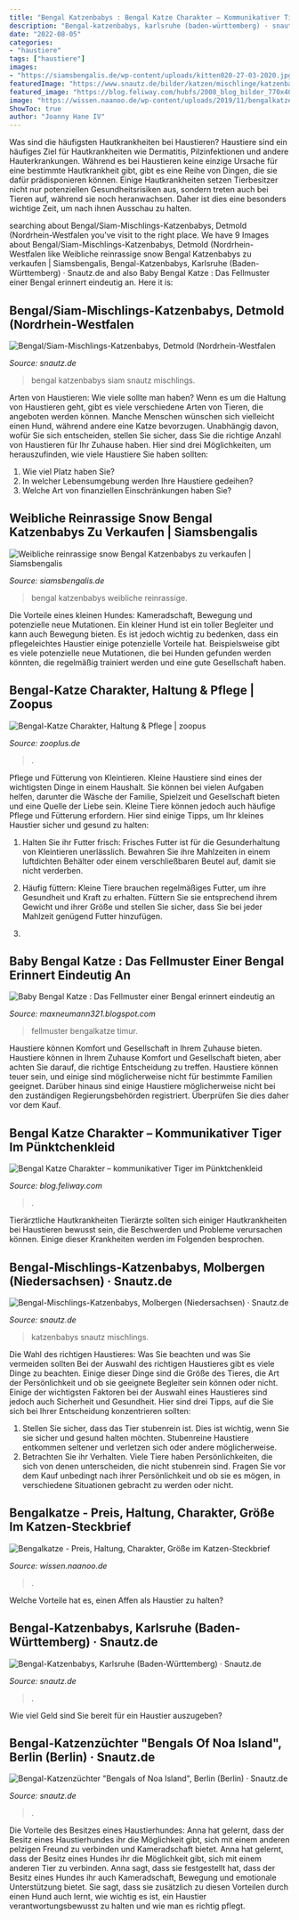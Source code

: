 ```yaml
---
title: "Bengal Katzenbabys : Bengal Katze Charakter – Kommunikativer Tiger Im Pünktchenkleid"
description: "Bengal-katzenbabys, karlsruhe (baden-württemberg) · snautz.de"
date: "2022-08-05"
categories:
- "haustiere"
tags: ["haustiere"]
images:
- "https://siamsbengalis.de/wp-content/uploads/kitten020-27-03-2020.jpg"
featuredImage: "https://www.snautz.de/bilder/katzen/mischlinge/katzenbabys/2104-3-280x280.jpg"
featured_image: "https://blog.feliway.com/hubfs/2008_blog_bilder_770x400_04.jpg#keepProtocol"
image: "https://wissen.naanoo.de/wp-content/uploads/2019/11/bengalkatze-baby-bs-322881469.jpg"
ShowToc: true
author: "Joanny Hane IV"
---
```



Was sind die häufigsten Hautkrankheiten bei Haustieren?
Haustiere sind ein häufiges Ziel für Hautkrankheiten wie Dermatitis, Pilzinfektionen und andere Hauterkrankungen. Während es bei Haustieren keine einzige Ursache für eine bestimmte Hautkrankheit gibt, gibt es eine Reihe von Dingen, die sie dafür prädisponieren können. Einige Hautkrankheiten setzen Tierbesitzer nicht nur potenziellen Gesundheitsrisiken aus, sondern treten auch bei Tieren auf, während sie noch heranwachsen. Daher ist dies eine besonders wichtige Zeit, um nach ihnen Ausschau zu halten.

	

		
searching about Bengal/Siam-Mischlings-Katzenbabys, Detmold (Nordrhein-Westfalen you've visit to the right place. We have 9 Images about Bengal/Siam-Mischlings-Katzenbabys, Detmold (Nordrhein-Westfalen like Weibliche reinrassige snow Bengal Katzenbabys zu verkaufen | Siamsbengalis, Bengal-Katzenbabys, Karlsruhe (Baden-Württemberg) · Snautz.de and also Baby Bengal Katze : Das Fellmuster einer Bengal erinnert eindeutig an. Here it is:
		
    
## Bengal/Siam-Mischlings-Katzenbabys, Detmold (Nordrhein-Westfalen

<img loading=lazy src="https://www.snautz.de/bilder/katzen/mischlinge/katzenbabys/2068-0-280x280.jpg" onerror="this.onerror=null;this.src='https://tse2.mm.bing.net/th?id=OIP.KqCIi_J3pMPmjRSn1afzjQAAAA&amp;pid=15.1';" alt="Bengal/Siam-Mischlings-Katzenbabys, Detmold (Nordrhein-Westfalen">

_Source: snautz.de_

>bengal katzenbabys siam snautz mischlings. 

	

Arten von Haustieren: Wie viele sollte man haben?
Wenn es um die Haltung von Haustieren geht, gibt es viele verschiedene Arten von Tieren, die angeboten werden können. Manche Menschen wünschen sich vielleicht einen Hund, während andere eine Katze bevorzugen. Unabhängig davon, wofür Sie sich entscheiden, stellen Sie sicher, dass Sie die richtige Anzahl von Haustieren für Ihr Zuhause haben. Hier sind drei Möglichkeiten, um herauszufinden, wie viele Haustiere Sie haben sollten:
1. Wie viel Platz haben Sie?
2. In welcher Lebensumgebung werden Ihre Haustiere gedeihen?
3. Welche Art von finanziellen Einschränkungen haben Sie?

    
## Weibliche Reinrassige Snow Bengal Katzenbabys Zu Verkaufen | Siamsbengalis

<img loading=lazy src="https://siamsbengalis.de/wp-content/uploads/kitten020-27-03-2020.jpg" onerror="this.onerror=null;this.src='https://tse1.mm.bing.net/th?id=OIP.BE4QzW9GDkPlq2W6HrWwewHaG2&amp;pid=15.1';" alt="Weibliche reinrassige snow Bengal Katzenbabys zu verkaufen | Siamsbengalis">

_Source: siamsbengalis.de_

>bengal katzenbabys weibliche reinrassige. 

	

Die Vorteile eines kleinen Hundes: Kameradschaft, Bewegung und potenzielle neue Mutationen.
Ein kleiner Hund ist ein toller Begleiter und kann auch Bewegung bieten. Es ist jedoch wichtig zu bedenken, dass ein pflegeleichtes Haustier einige potenzielle Vorteile hat. Beispielsweise gibt es viele potenzielle neue Mutationen, die bei Hunden gefunden werden könnten, die regelmäßig trainiert werden und eine gute Gesellschaft haben.

    
## Bengal-Katze Charakter, Haltung &amp; Pflege | Zoopus

<img loading=lazy src="https://www.zooplus.de/magazin/wp-content/uploads/2017/03/bengal-kitten.jpg" onerror="this.onerror=null;this.src='https://tse4.mm.bing.net/th?id=OIP.wUdPc7NaxvMXYvO9D8m9HQHaE8&amp;pid=15.1';" alt="Bengal-Katze Charakter, Haltung &amp; Pflege | zoopus">

_Source: zooplus.de_

>. 

	

Pflege und Fütterung von Kleintieren.
Kleine Haustiere sind eines der wichtigsten Dinge in einem Haushalt. Sie können bei vielen Aufgaben helfen, darunter die Wäsche der Familie, Spielzeit und Gesellschaft bieten und eine Quelle der Liebe sein. Kleine Tiere können jedoch auch häufige Pflege und Fütterung erfordern. Hier sind einige Tipps, um Ihr kleines Haustier sicher und gesund zu halten:
1. Halten Sie ihr Futter frisch: Frisches Futter ist für die Gesunderhaltung von Kleintieren unerlässlich. Bewahren Sie ihre Mahlzeiten in einem luftdichten Behälter oder einem verschließbaren Beutel auf, damit sie nicht verderben.

2. Häufig füttern: Kleine Tiere brauchen regelmäßiges Futter, um ihre Gesundheit und Kraft zu erhalten. Füttern Sie sie entsprechend ihrem Gewicht und ihrer Größe und stellen Sie sicher, dass Sie bei jeder Mahlzeit genügend Futter hinzufügen.

3.

    
## Baby Bengal Katze : Das Fellmuster Einer Bengal Erinnert Eindeutig An

<img loading=lazy src="https://i.pinimg.com/originals/e0/23/27/e02327a8b57d970f83120bd8c2d03de2.jpg" onerror="this.onerror=null;this.src='https://tse3.mm.bing.net/th?id=OIP.7mO_PTxHD_LIhtvAcjvyvwHaL_&amp;pid=15.1';" alt="Baby Bengal Katze : Das Fellmuster einer Bengal erinnert eindeutig an">

_Source: maxneumann321.blogspot.com_

>fellmuster bengalkatze timur. 

	

Haustiere können Komfort und Gesellschaft in Ihrem Zuhause bieten.
Haustiere können in Ihrem Zuhause Komfort und Gesellschaft bieten, aber achten Sie darauf, die richtige Entscheidung zu treffen. Haustiere können teuer sein, und einige sind möglicherweise nicht für bestimmte Familien geeignet. Darüber hinaus sind einige Haustiere möglicherweise nicht bei den zuständigen Regierungsbehörden registriert. Überprüfen Sie dies daher vor dem Kauf.

    
## Bengal Katze Charakter – Kommunikativer Tiger Im Pünktchenkleid

<img loading=lazy src="https://blog.feliway.com/hubfs/2008_blog_bilder_770x400_04.jpg#keepProtocol" onerror="this.onerror=null;this.src='https://tse2.mm.bing.net/th?id=OIP.7exX3fzyBrlPu7HL3l1o_QHaD2&amp;pid=15.1';" alt="Bengal Katze Charakter – kommunikativer Tiger im Pünktchenkleid">

_Source: blog.feliway.com_

>. 

	

Tierärztliche Hautkrankheiten
Tierärzte sollten sich einiger Hautkrankheiten bei Haustieren bewusst sein, die Beschwerden und Probleme verursachen können. Einige dieser Krankheiten werden im Folgenden besprochen.

    
## Bengal-Mischlings-Katzenbabys, Molbergen (Niedersachsen) · Snautz.de

<img loading=lazy src="https://www.snautz.de/bilder/katzen/mischlinge/katzenbabys/2104-3-280x280.jpg" onerror="this.onerror=null;this.src='https://tse3.mm.bing.net/th?id=OIP.QXFt27QrBvQ8J9pw9VX7owAAAA&amp;pid=15.1';" alt="Bengal-Mischlings-Katzenbabys, Molbergen (Niedersachsen) · Snautz.de">

_Source: snautz.de_

>katzenbabys snautz mischlings. 

	

Die Wahl des richtigen Haustieres: Was Sie beachten und was Sie vermeiden sollten
Bei der Auswahl des richtigen Haustieres gibt es viele Dinge zu beachten. Einige dieser Dinge sind die Größe des Tieres, die Art der Persönlichkeit und ob sie geeignete Begleiter sein können oder nicht. Einige der wichtigsten Faktoren bei der Auswahl eines Haustieres sind jedoch auch Sicherheit und Gesundheit. Hier sind drei Tipps, auf die Sie sich bei Ihrer Entscheidung konzentrieren sollten:
1. Stellen Sie sicher, dass das Tier stubenrein ist. Dies ist wichtig, wenn Sie sie sicher und gesund halten möchten. Stubenreine Haustiere entkommen seltener und verletzen sich oder andere möglicherweise.
2. Betrachten Sie ihr Verhalten. Viele Tiere haben Persönlichkeiten, die sich von denen unterscheiden, die nicht stubenrein sind. Fragen Sie vor dem Kauf unbedingt nach ihrer Persönlichkeit und ob sie es mögen, in verschiedene Situationen gebracht zu werden oder nicht.

    
## Bengalkatze - Preis, Haltung, Charakter, Größe Im Katzen-Steckbrief

<img loading=lazy src="https://wissen.naanoo.de/wp-content/uploads/2019/11/bengalkatze-baby-bs-322881469.jpg" onerror="this.onerror=null;this.src='https://tse4.mm.bing.net/th?id=OIP.y__glpA9TstHR-YXwIIdtwHaE8&amp;pid=15.1';" alt="Bengalkatze - Preis, Haltung, Charakter, Größe im Katzen-Steckbrief">

_Source: wissen.naanoo.de_

>. 

	

Welche Vorteile hat es, einen Affen als Haustier zu halten?

    
## Bengal-Katzenbabys, Karlsruhe (Baden-Württemberg) · Snautz.de

<img loading=lazy src="https://www.snautz.de/bilder/katzen/rassekatzen/katzenbabys/13351-4-280x280.jpg" onerror="this.onerror=null;this.src='https://tse2.mm.bing.net/th?id=OIP.0kj2o0dfx4ubFtWZxcX_7wAAAA&amp;pid=15.1';" alt="Bengal-Katzenbabys, Karlsruhe (Baden-Württemberg) · Snautz.de">

_Source: snautz.de_

>. 

	

Wie viel Geld sind Sie bereit für ein Haustier auszugeben?

    
## Bengal-Katzenzüchter &quot;Bengals Of Noa Island&quot;, Berlin (Berlin) · Snautz.de

<img loading=lazy src="http://www.snautz.de/bilder/katzen/zuechter/970-0-280x280.jpg" onerror="this.onerror=null;this.src='https://tse3.mm.bing.net/th?id=OIP.PvBW1gkfOAV9fxE0s6YebAHaE8&amp;pid=15.1';" alt="Bengal-Katzenzüchter &quot;Bengals of Noa Island&quot;, Berlin (Berlin) · Snautz.de">

_Source: snautz.de_

>. 

	

Die Vorteile des Besitzes eines Haustierhundes: Anna hat gelernt, dass der Besitz eines Haustierhundes ihr die Möglichkeit gibt, sich mit einem anderen pelzigen Freund zu verbinden und Kameradschaft bietet.
Anna hat gelernt, dass der Besitz eines Hundes ihr die Möglichkeit gibt, sich mit einem anderen Tier zu verbinden. Anna sagt, dass sie festgestellt hat, dass der Besitz eines Hundes ihr auch Kameradschaft, Bewegung und emotionale Unterstützung bietet. Sie sagt, dass sie zusätzlich zu diesen Vorteilen durch einen Hund auch lernt, wie wichtig es ist, ein Haustier verantwortungsbewusst zu halten und wie man es richtig pflegt.

